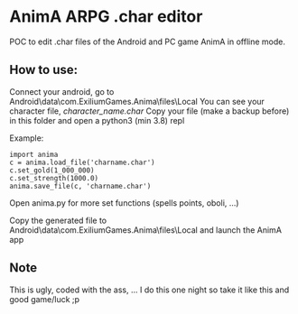 # AnimA ARPG .char editor

POC to edit .char files of the Android and PC game AnimA in offline mode.

## How to use:

Connect your android, go to Android\data\com.ExiliumGames.Anima\files\Local
You can see your character file, *character_name.char*
Copy your file (make a backup before) in this folder and open a python3 (min 3.8) repl

Example:

```
import anima
c = anima.load_file('charname.char')
c.set_gold(1_000_000)
c.set_strength(1000.0)
anima.save_file(c, 'charname.char')
```

Open anima.py for more set functions (spells points, oboli, ...)

Copy the generated file to Android\data\com.ExiliumGames.Anima\files\Local and launch the AnimA app

## Note

This is ugly, coded with the ass, ... I do this one night so take it like this and good game/luck ;p

